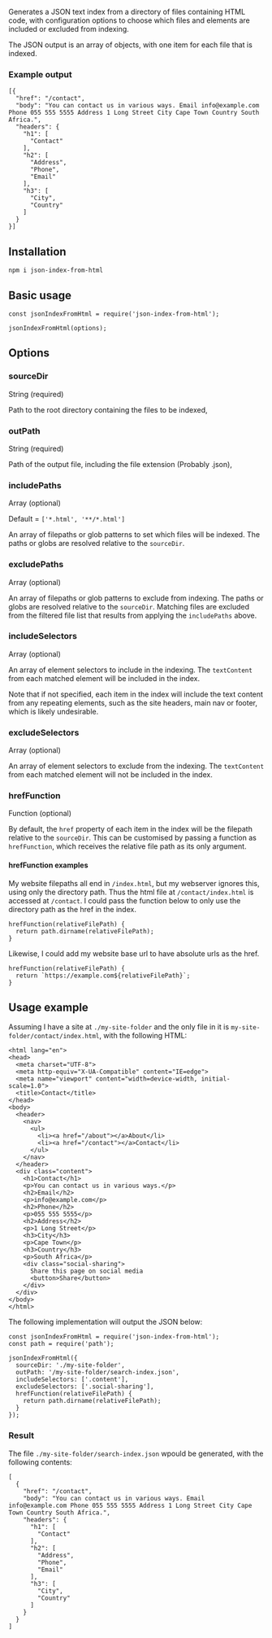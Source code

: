 Generates a JSON text index from a directory of files containing HTML code, with configuration options to choose which files and elements are included or excluded from indexing.

The JSON output is an array of objects, with one item for each file that is indexed.
 
### Example output

    [{
      "href": "/contact",
      "body": "You can contact us in various ways. Email info@example.com Phone 055 555 5555 Address 1 Long Street City Cape Town Country South Africa.",
      "headers": {
        "h1": [
          "Contact"
        ],
        "h2": [
          "Address",
          "Phone",
          "Email"
        ],
        "h3": [
          "City",
          "Country"
        ]
      }
    }]

## Installation

`npm i json-index-from-html`

## Basic usage

    const jsonIndexFromHtml = require('json-index-from-html');

    jsonIndexFromHtml(options);

## Options

### sourceDir

String (required)

Path to the root directory containing the files to be indexed,

### outPath

String (required) 

Path of the output file, including the file extension (Probably .json),

### includePaths

Array (optional) 

Default = `['*.html', '**/*.html']`

An array of filepaths or glob patterns to set which files will be indexed. The paths or globs are resolved relative to the `sourceDir`. 

### excludePaths

Array (optional) 

An array of filepaths or glob patterns to exclude from indexing. The paths or globs are resolved relative to the `sourceDir`. Matching files are excluded from the filtered file list that results from applying the `includePaths` above.

### includeSelectors

Array (optional) 

An array of element selectors to include in the indexing. The `textContent` from each matched element will be included in the index. 

Note that if not specified, each item in the index will include the text content from any repeating elements, such as the site headers, main nav or footer, which is likely undesirable.

### excludeSelectors

Array (optional) 

An array of element selectors to exclude from the indexing. The `textContent` from each matched element will not be included in the index.

### hrefFunction

Function (optional)

By default, the `href` property of each item in the index will be the filepath relative to the `sourceDir`. This can be customised by passing a function as `hrefFunction`, which receives the relative file path as its only argument.

#### hrefFunction examples

My website filepaths all end in `/index.html`, but my webserver ignores this, using only the directory path. Thus the html file at `/contact/index.html` is accessed at `/contact`. I could pass the function below to only use the directory path as the href in the index.

    hrefFunction(relativeFilePath) {
      return path.dirname(relativeFilePath);
    }

Likewise, I could add my website base url to have absolute urls as the href.

    hrefFunction(relativeFilePath) {
      return `https://example.com${relativeFilePath}`;
    }

## Usage example

Assuming I have a site at `./my-site-folder` and the only file in it is `my-site-folder/contact/index.html`, with the following HTML:

    <html lang="en">
    <head>
      <meta charset="UTF-8">
      <meta http-equiv="X-UA-Compatible" content="IE=edge">
      <meta name="viewport" content="width=device-width, initial-scale=1.0">
      <title>Contact</title>
    </head>
    <body>
      <header>
        <nav>
          <ul>
            <li><a href="/about"></a>About</li>
            <li><a href="/contact"></a>Contact</li>
          </ul>
        </nav>
      </header>
      <div class="content">
        <h1>Contact</h1>
        <p>You can contact us in various ways.</p>
        <h2>Email</h2>
        <p>info@example.com</p>
        <h2>Phone</h2>
        <p>055 555 5555</p>
        <h2>Address</h2>
        <p>1 Long Street</p>
        <h3>City</h3>
        <p>Cape Town</p>
        <h3>Country</h3>
        <p>South Africa</p>
        <div class="social-sharing">
          Share this page on social media
          <button>Share</button>
        </div>
      </div>
    </body>
    </html>

The following implementation will output the JSON below:

    const jsonIndexFromHtml = require('json-index-from-html');
    const path = require('path');

    jsonIndexFromHtml({
      sourceDir: './my-site-folder',
      outPath: '/my-site-folder/search-index.json',
      includeSelectors: ['.content'],
      excludeSelectors: ['.social-sharing'],
      hrefFunction(relativeFilePath) {
        return path.dirname(relativeFilePath);
      }
    });

### Result

The file `./my-site-folder/search-index.json` wpould be generated, with the following contents:

    [
      {      
        "href": "/contact",
        "body": "You can contact us in various ways. Email info@example.com Phone 055 555 5555 Address 1 Long Street City Cape Town Country South Africa.",
        "headers": {
          "h1": [
            "Contact"
          ],
          "h2": [
            "Address",
            "Phone",
            "Email"
          ],
          "h3": [
            "City",
            "Country"
          ]
        }
      }
    ]